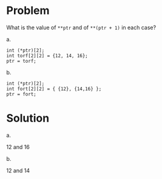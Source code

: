 # Problem
What is the value of `**ptr` and of `**(ptr + 1)` in each case? 

a.
```
int (*ptr)[2];
int torf[2][2] = {12, 14, 16};
ptr = torf;
```

b.
```
int (*ptr)[2];
int fort[2][2] = { {12}, {14,16} };
ptr = fort;
```

# Solution
a.

12 and 16

b.

12 and 14